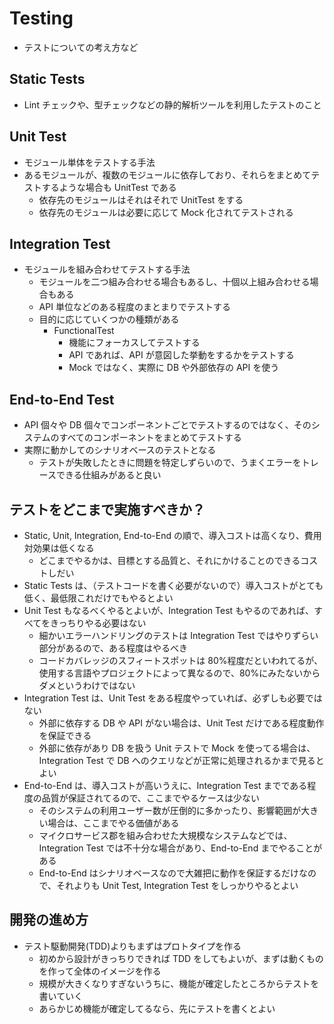 # Testing

- テストについての考え方など

## Static Tests

- Lint チェックや、型チェックなどの静的解析ツールを利用したテストのこと

## Unit Test

- モジュール単体をテストする手法
- あるモジュールが、複数のモジュールに依存しており、それらをまとめてテストするような場合も UnitTest である
  - 依存先のモジュールはそれはそれで UnitTest をする
  - 依存先のモジュールは必要に応じて Mock 化されてテストされる

## Integration Test

- モジュールを組み合わせてテストする手法
  - モジュールを二つ組み合わせる場合もあるし、十個以上組み合わせる場合もある
  - API 単位などのある程度のまとまりでテストする
  - 目的に応じていくつかの種類がある
    - FunctionalTest
      - 機能にフォーカスしてテストする
      - API であれば、API が意図した挙動をするかをテストする
      - Mock ではなく、実際に DB や外部依存の API を使う

## End-to-End Test

- API 個々や DB 個々でコンポーネントごとでテストするのではなく、そのシステムのすべてのコンポーネントをまとめてテストする
- 実際に動かしてのシナリオベースのテストとなる
  - テストが失敗したときに問題を特定しずらいので、うまくエラーをトレースできる仕組みがあると良い

## テストをどこまで実施すべきか？

- Static, Unit, Integration, End-to-End の順で、導入コストは高くなり、費用対効果は低くなる
  - どこまでやるかは、目標とする品質と、それにかけることのできるコストしだい
- Static Tests は、（テストコードを書く必要がないので）導入コストがとても低く、最低限これだけでもやるとよい
- Unit Test もなるべくやるとよいが、Integration Test もやるのであれば、すべてをきっちりやる必要はない
  - 細かいエラーハンドリングのテストは Integration Test ではやりずらい部分があるので、ある程度はやるべき
  - コードカバレッジのスフィートスポットは 80%程度だといわれてるが、使用する言語やプロジェクトによって異なるので、80%にみたないからダメというわけではない
- Integration Test は、Unit Test をある程度やっていれば、必ずしも必要ではない
  - 外部に依存する DB や API がない場合は、Unit Test だけである程度動作を保証できる
  - 外部に依存があり DB を扱う Unit テストで Mock を使ってる場合は、Integration Test で DB へのクエリなどが正常に処理されるかまで見るとよい
- End-to-End は、導入コストが高いうえに、Integration Test までである程度の品質が保証されてるので、ここまでやるケースは少ない
  - そのシステムの利用ユーザー数が圧倒的に多かったり、影響範囲が大きい場合は、ここまでやる価値がある
  - マイクロサービス郡を組み合わせた大規模なシステムなどでは、Integration Test では不十分な場合があり、End-to-End までやることがある
  - End-to-End はシナリオベースなので大雑把に動作を保証するだけなので、それよりも Unit Test, Integration Test をしっかりやるとよい

## 開発の進め方

- テスト駆動開発(TDD)よりもまずはプロトタイプを作る
  - 初めから設計がきっちりできれば TDD をしてもよいが、まずは動くものを作って全体のイメージを作る
  - 規模が大きくなりすぎないうちに、機能が確定したところからテストを書いていく
  - あらかじめ機能が確定してるなら、先にテストを書くとよい